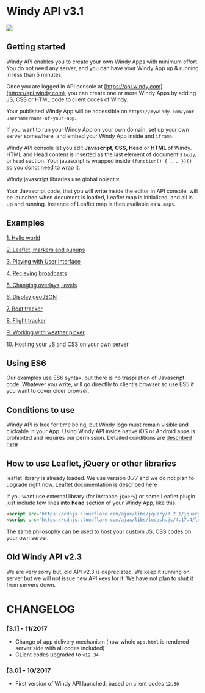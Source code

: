 # Windy API v3.1

![](assets/intro.gif)

## Getting started
Windy API enables you to create your own Windy Apps with minimum effort. You do not need any server, and you can have your Windy App up & running in less than 5 minutes. 

Once you are logged in API console at [https://api.windy.com](https://api.windy.com), you can create one or more Windy Apps by adding JS, CSS or HTML code to client codes of Windy. 

Your published Windy App will be accessible on `https://mywindy.com/your-username/name-of-your-app`.

If you want to run your Windy App on your own domain, set up your own server somewhere, and embed your Windy App inside and `iframe`.

Windy API console let you edit **Javascript, CSS, Head** or **HTML** of Windy. HTML and Head content is inserted as the last element of document's `body`, or `head` section. Your javascript is wrapped inside `(function() { ... })()` so you donot need to wrap it.

Windy javascript libraries use global object `W`. 

Your Javascript code, that you will write inside the editor in API console, will be launched when document is loaded, Leaflet map is initialized, and all is up and running. Instance of Leaflet map is then available as `W.maps`.

## Examples

[1. Hello world](https://api.windy.com/myapps/59ca6222383fc346dd51a373)

[2. Leaflet, markers and pupups](https://api.windy.com/myapps/59cb613b383fc346dd51a37e)

[3. Playing with User Interface](https://api.windy.com/myapps/59cb5559383fc346dd51a376)

[4. Recieving broadcasts](https://api.windy.com/myapps/59f2d86b8944d95935cfff66)

[5. Changing overlays, levels](https://api.windy.com/myapps/59f2e0e08944d95935cfff68)

[6. Display geoJSON](https://api.windy.com/myapps/5996e7ff41c2a866967c40ed)

[7. Boat tracker](https://api.windy.com/myapps/5a0062e22c38025ff375529c)

[8. Flight tracker](https://api.windy.com/myapps/59c3714a534c3d3051e047c4)

[9. Working with weather picker](https://api.windy.com/myapps/5a03f7ec9c963a620b273cc5)

[10. Hosting your JS and CSS on your own server](https://api.windy.com/myapps/5a032a029c963a620b273cbb)

## Using ES6
Our examples use ES6 syntax, but there is no traspilation of Javascript code. Whatever you write, will go directlly to client's browser so use ES5 if you want to cover older browser. 

## Conditions to use
Windy API is free for time being, but Windy logo must remain visible and clickable in your App. Using Windy API inside native iOS or Android apps is prohibited and requires our permission. Detailed conditions are [described here](CONDITIONS.md)

## How to use Leaflet, jQuery or other libraries
leaflet library is already loaded. We use version 0.77 and we do not plan to upgrade right now. Leaflet documentation [is described here](http://leafletjs.com/)

If you want use external library (for instance `jQuery`) or some Leaflet plugin just include few lines into **head** section of your Windy App, like this.

```html
<script src="https://cdnjs.cloudflare.com/ajax/libs/jquery/3.2.1/jquery.slim.min.js"></script>
<script src="https://cdnjs.cloudflare.com/ajax/libs/lodash.js/4.17.4/lodash.min.js"></script>
```

The same philosophy can be used to host your custom JS, CSS codes on your own server. 

## Old Windy API v2.3
We are very sorry but, old API v2.3 is depreciated. We keep it running on server but we will not issue new API keys for it. We have not plan to shut it from servers down.

# CHANGELOG
### [3.1] - 11/2017
- Change of app delivery mechanism (now whole `app.html` is rendered server side with all codes included)
- CLient codes upgraded to `v12.34`

### [3.0] - 10/2017
- First version of Windy API launched, based on client codes `12.30`


